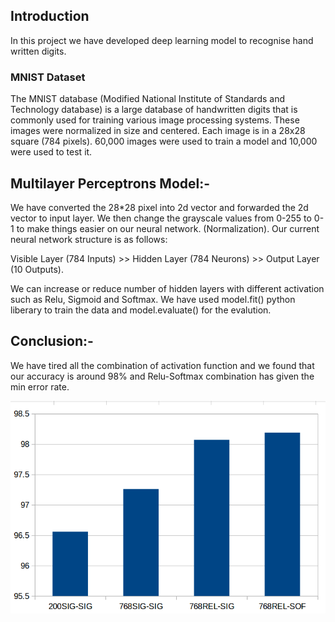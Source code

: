 ## Introduction
In this project we have developed deep learning model to recognise hand written digits.

### MNIST Dataset
The MNIST database (Modified National Institute of Standards and Technology database) is a large database of handwritten digits that is commonly used for training various image processing systems. These images were normalized in size and centered. Each image is in a 28x28 square (784 pixels). 60,000 images were used to train a model and 10,000 were used to test it.

## Multilayer Perceptrons Model:-
We have converted the 28*28 pixel into 2d vector and forwarded the 2d vector to input layer. We then change the grayscale values from 0-255 to 0-1 to make things easier on our neural network. (Normalization). Our current neural network structure is as follows:

Visible Layer (784 Inputs) >> Hidden Layer (784 Neurons) >> Output Layer (10 Outputs).

We can increase or reduce number of hidden layers with different activation such as Relu, Sigmoid and Softmax. We have used model.fit() python liberary to train the data and model.evaluate() for the evalution.

## Conclusion:-
We have tired all the combination of activation function and we found that our accuracy is around 98% and Relu-Softmax combination  has given the min error rate.


![Result](/result.png?raw=true "Result")
